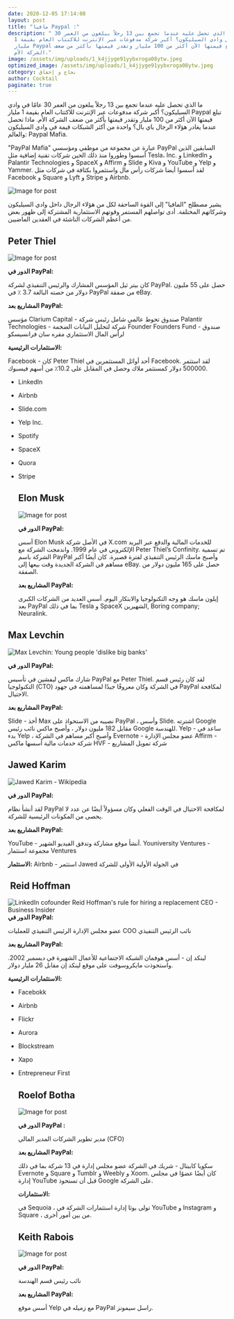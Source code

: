 ```yaml
---
date: 2020-12-05 17:14:08
layout: post
title: "مافيا Paypal :"
description: " ما الذي تحصل عليه عندما تجمع بين 13 رجلاً يبلغون من العمر 30
  عامًا في وادي السيليكون؟ أكبر شركة مدفوعات عبر الإنترنت للاكتتاب العام بقيمة 1
  مليار Paypal تبلغ قيمتها الآن أكثر من 100 مليار وتقدر قيمتها بأكثر من ضعف
  الشركة الأم."
image: /assets/img/uploads/1_k4jjyge91yybxroga08ytw.jpeg
optimized_image: /assets/img/uploads/1_k4jjyge91yybxroga08ytw.jpeg
category: نجاح و إخفاق
author: Cocktail
paginate: true
---
```

ما الذي تحصل عليه عندما تجمع بين 13 رجلاً يبلغون من العمر 30 عامًا في وادي السيليكون؟ أكبر شركة مدفوعات عبر الإنترنت للاكتتاب العام بقيمة 1 مليار Paypal تبلغ قيمتها الآن أكثر من 100 مليار وتقدر قيمتها بأكثر من ضعف الشركة الأم. ماذا تحصل عندما يغادر هؤلاء الرجال باي بال؟ واحدة من أكثر الشبكات قيمة في وادي السيليكون والعالم: Paypal Mafia. 

"PayPal Mafia" عبارة عن مجموعة من موظفي ومؤسسي PayPal السابقين الذين أسسوا وطوروا منذ ذلك الحين شركات تقنية إضافية مثل Tesla، Inc. و LinkedIn و Palantir Technologies و SpaceX و Affirm و Slide و Kiva و YouTube و Yelp و Yammer. لقد أسسوا أيضا شركات رأس مال واستثمروا بكثافة في شركات مثل Facebook و Square و Lyft و Stripe و Airbnb.

![Image for post](https://miro.medium.com/max/600/0*mbaYg97dAzytfzAT.png)

يشير مصطلح "المافيا" إلى القوة الساحقة لكل من هؤلاء الرجال داخل وادي السيليكون وشركاتهم المختلفة. أدى تواصلهم المستمر وقوتهم الاستثمارية المشتركة إلى ظهور بعض من أعظم الشركات الناشئة في العقدين الماضيين.

## Peter Thiel

![Image for post](https://miro.medium.com/max/1024/0*g42p9ECuQAnIuXCt.jpg)

**الدور في PayPal:**


كان بيتر ثيل المؤسس المشارك والرئيس التنفيذي لشركة PayPal. حصل على 55 مليون دولار من حصته البالغة 3.7 ٪ في PayPal من صفقة eBay.


**المشاريع بعد PayPal:**


مؤسس Clarium Capital - صندوق تحوط عالمي شامل
رئيس شركة Palantir Technologies - شركة لتحليل البيانات الضخمة
Founder Founders Fund - صندوق لرأس المال الاستثماري مقره سان فرانسيسكو


**الاستثمارات الرئيسية:**

Facebook - كان Peter Thiel أحد أوائل المستثمرين في Facebook. لقد استثمر 500000 دولار كمستثمر ملاك وحصل في المقابل على 10.2٪ من أسهم فيسبوك.

* LinkedIn
* Airbnb
* Slide.com
* Yelp Inc.
* Spotify
* SpaceX
* Quora
* Stripe



  ## Elon Musk

  ![Image for post](https://miro.medium.com/max/1024/0*XtfD-T20da9u05pa.jpg)

  **الدور في PayPal:**


  أسس Elon Musk في الأصل شركة X.com للخدمات المالية والدفع عبر البريد الإلكتروني في عام 1999. واندمجت الشركة مع Peter Thiel’s Confinity. تم تسمية الشركة باسم PayPal وأصبح ماسك الرئيس التنفيذي لفترة قصيرة. كان أيضًا أكبر مساهم في الشركة الجديدة وقت بيعها إلى eBay. حصل على 165 مليون دولار من الصفقة.


  **المشاريع بعد PayPal:**


  إيلون ماسك هو وجه التكنولوجيا والابتكار اليوم. أسس العديد من الشركات الكبرى بعد PayPal بما في ذلك Tesla و SpaceX الشهيرين, Boring company; Neuralink. 

## Max Levchin

![Max Levchin: Young people 'dislike big banks'](https://www.gannett-cdn.com/-mm-/0b6b28e5a4423fdc081cb6261ec1ee5e910d022a/c=0-46-900-554/local/-/media/2014/12/09/USATODAY/USATODAY/635537299150346009-Max.outdoor.9.1.14.jpg?auto=webp&format=pjpg&width=1200)

**الدور في PayPal:**

شارك ماكس ليفشين في تأسيس PayPal مع Peter Thiel. لقد كان رئيس قسم التكنولوجيا (CTO) في الشركة وكان معروفًا جيدًا لمساهمته في جهود PayPal لمكافحة الاحتيال.


**المشاريع بعد PayPal:**

Slide - أخذ Max نصيبه من الاستحواذ على PayPal ، وأسس Slide. اشترته Google مقابل 182 مليون دولار ، وأصبح ماكس نائب رئيس Google للهندسة.
Yelp - ساعد في بدء Yelp ، وأصبح أكبر مساهم في الشركة
Evernote - عضو مجلس الإدارة
Affirm - شركة خدمات مالية أسسها ماكس
HVF - شركة تمويل المشاريع

## **Jawed Karim**

![Jawed Karim - Wikipedia](https://upload.wikimedia.org/wikipedia/commons/2/24/Jawed_Karim_2008.jpg)

**الدور في PayPal:**

لقد أنشأ نظام PayPal لمكافحة الاحتيال في الوقت الفعلي وكان مسؤولاً أيضًا عن عدد لا يحصى من المكونات الرئيسية للشركة.


**المشاريع بعد PayPal:**


YouTube - أنشأ موقع مشاركة وتدفق الفيديو الشهير.
Youniversity Ventures - مجموعة استثمار Ventures


**الاستثمار:**
Airbnb - استثمر Jawed في الجولة الأولية الأولى للشركة

##  Reid Hoffman

![LinkedIn cofounder Reid Hoffman's rule for hiring a replacement CEO -  Business Insider](https://i.insider.com/5b58979c7a85ad1a008b46a2?width=1100&format=jpeg&auto=webp)
**الدور في PayPal:**

عضو مجلس الإدارة
الرئيس التنفيذي للعمليات COO
نائب الرئيس التنفيذي


**المشاريع بعد PayPal:**

لينكد إن - أسس هوفمان الشبكة الاجتماعية للأعمال الشهيرة في ديسمبر 2002. واستحوذت مايكروسوفت على موقع لينكد إن مقابل 26 مليار دولار.

**الاستثمارات الرئيسية:**

* Facebokk
* Airbnb
* Flickr
* Aurora
* Blockstream
* Xapo
* Entrepreneur First

  ## Roelof Botha

  ![Image for post](https://miro.medium.com/max/545/0*kGSdXnlDAfJWCgO5.jpg)

  **الدور في PayPal :**

  مدير تطوير الشركات
  المدير المالي (CFO)


  **المشاريع بعد PayPal:**


  سكويا كابيتال - شريك في الشركة
  عضو مجلس إدارة في 13 شركة بما في ذلك Evernote و Square و Tumblr و Weebly و Xoom.
  كان أيضًا عضوًا في مجلس إدارة YouTube قبل أن تستحوذ Google على الشركة.


  **الاستثمارات:**

  في Sequoia ، تولى بوثا إدارة استثمارات الشركة في YouTube و Instagram و Square ، من بين أمور أخرى.


  ## **Keith Rabois**

  ![Image for post](https://miro.medium.com/max/1024/0*AKNP6EUcgB7yYaXL.jpg)

  **الدور في PayPal:**


  نائب رئيس قسم الهندسة


  **المشاريع بعد PayPal:**


  أسس موقع Yelp مع زميله في PayPal راسل سيمونز.